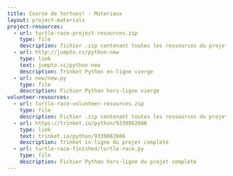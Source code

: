 ```yaml
---
title: Course de tortues! - Materiaux
layout: project-materials
project-resources:     
  - url: turtle-race-project-resources.zip
    type: file
    description: fichier .zip contenant toutes les ressources du projet
  - url: http://jumpto.cc/python-new
    type: link
    text: jumpto.cc/python-new
    description: Trinket Python en-ligne vierge
  - url: new/new.py
    type: file
    description: Fichier Python hors-ligne vierge
volunteer-resources:
  - url: turtle-race-volunteer-resources.zip
    type: file
    description: Fichier .zip contenant toutes les ressources du projet complété
  - url: https://trinket.io/python/9339862606
    type: link
    text: trinket.io/python/9339862606
    description: Trinket in-ligne du projet complété
  - url: turtle-race-finished/turtle-race.py
    type: file
    description: Fichier Python hors-ligne du projet complété
---
```

